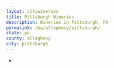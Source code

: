 ```yaml
---
layout: citywineries
title: Pittsburgh Wineries
description: Wineries in Pittsburgh, PA
permalink: /pa/allegheny/pittsburgh/
state: pa
county: allegheny
city: pittsburgh
---
```

-
